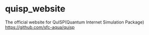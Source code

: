 # quisp_website
The official website for QuISP(Quantum Internet Simulation Package) https://github.com/sfc-aqua/quisp
